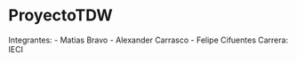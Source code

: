 # ProyectoTDW

Integrantes:
            - Matias Bravo
            - Alexander Carrasco
            - Felipe Cifuentes
Carrera: IECI
